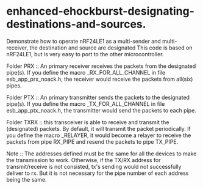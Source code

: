 # enhanced-ehockburst-designating-destinations-and-sources.
Demonstrate how to operate nRF24LE1 as a multi-sender and multi-receiver, the destination and source are designated
This code is based on nRF24LE1, but is very easy to port to the other microcontroller.

Folder PRX ::  An primary receiver receives the packets from the designated pipe(s). If you define the macro _RX_FOR_ALL_CHANNEL in file esb_app_prx_noack.h, the receiver would receive the packets from all(six) pipes.

Folder PTX ::  An primary transmitter sends the packets to  the designated pipe(s). If you define the macro _TX_FOR_ALL_CHANNEL in file esb_app_ptx_noack.h, the transmitter would send the packets to each pipe.

Folder TXRX :: this transceiver is able to receive and transmit the (designated) packets. By default, it will transmit the packet periodically. If you define the macro _RELAYER, it would become a relayer to receive the packets from pipe RX_PIPE and resend the packets to pipe TX_PIPE.

Note :: The addresses defined must be the same for all the devices to make the transmission to work. Otherwise, if the TX/RX address for transmit/receive is not consisted, tx's sending would not successfully deliver to rx. But it is not necessary for the pipe number of each address being the same.



  
